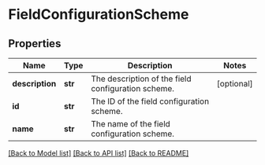 # FieldConfigurationScheme

## Properties
Name | Type | Description | Notes
------------ | ------------- | ------------- | -------------
**description** | **str** | The description of the field configuration scheme. | [optional] 
**id** | **str** | The ID of the field configuration scheme. | 
**name** | **str** | The name of the field configuration scheme. | 

[[Back to Model list]](../README.md#documentation-for-models) [[Back to API list]](../README.md#documentation-for-api-endpoints) [[Back to README]](../README.md)

